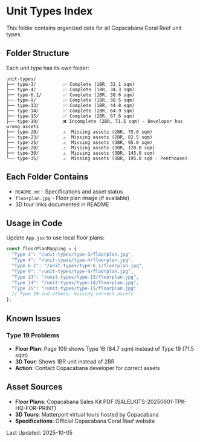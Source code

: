# Unit Types Index

This folder contains organized data for all Copacabana Coral Reef unit types.

## Folder Structure

Each unit type has its own folder:
```
unit-types/
├── type-3/          ✅ Complete (1BR, 32.1 sqm)
├── type-4/          ✅ Complete (1BR, 34.3 sqm)
├── type-6.1/        ✅ Complete (1BR, 38.6 sqm)
├── type-9/          ✅ Complete (1BR, 38.5 sqm)
├── type-13/         ✅ Complete (1BR, 44.8 sqm)
├── type-14/         ✅ Complete (2BR, 64.9 sqm)
├── type-15/         ✅ Complete (2BR, 67.6 sqm)
├── type-19/         ❌ Incomplete (2BR, 71.5 sqm) - Developer has wrong assets
├── type-20/         ⚠️  Missing assets (2BR, 75.0 sqm)
├── type-23/         ⚠️  Missing assets (2BR, 82.5 sqm)
├── type-25/         ⚠️  Missing assets (3BR, 95.0 sqm)
├── type-28/         ⚠️  Missing assets (3BR, 120.0 sqm)
├── type-30/         ⚠️  Missing assets (3BR, 145.0 sqm)
└── type-35/         ⚠️  Missing assets (3BR, 195.0 sqm - Penthouse)
```

## Each Folder Contains

- `README.md` - Specifications and asset status
- `floorplan.jpg` - Floor plan image (if available)
- 3D tour links documented in README

## Usage in Code

Update `App.jsx` to use local floor plans:

```javascript
const floorPlanMapping = {
  "Type 3": "/unit-types/type-3/floorplan.jpg",
  "Type 4": "/unit-types/type-4/floorplan.jpg",
  "Type 6.1": "/unit-types/type-6.1/floorplan.jpg",
  "Type 9": "/unit-types/type-9/floorplan.jpg",
  "Type 13": "/unit-types/type-13/floorplan.jpg",
  "Type 14": "/unit-types/type-14/floorplan.jpg",
  "Type 15": "/unit-types/type-15/floorplan.jpg"
  // Type 19 and others: missing correct assets
};
```

## Known Issues

### Type 19 Problems
- **Floor Plan**: Page 109 shows Type 16 (84.7 sqm) instead of Type 19 (71.5 sqm)
- **3D Tour**: Shows 1BR unit instead of 2BR
- **Action**: Contact Copacabana developer for correct assets

## Asset Sources

- **Floor Plans**: Copacabana Sales Kit PDF (SALELKITS-20250601-TPK-HQ-FOR-PRINT)
- **3D Tours**: Matterport virtual tours hosted by Copacabana
- **Specifications**: Official Copacabana Coral Reef website

Last Updated: 2025-10-05
